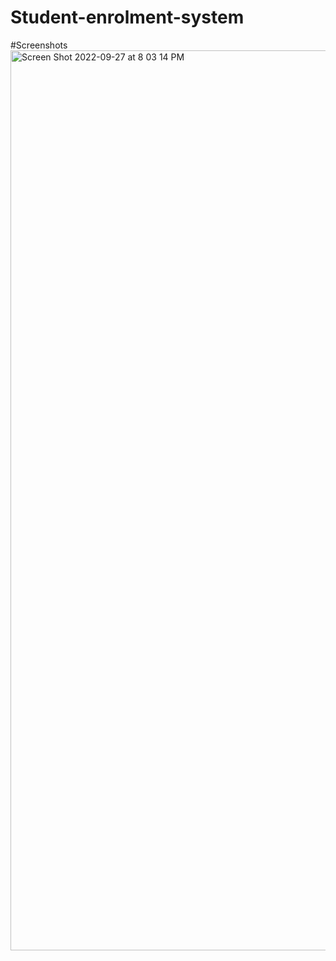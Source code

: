 # Student-enrolment-system







#Screenshots <img width="1440" alt="Screen Shot 2022-09-27 at 8 03 14 PM" src="https://user-images.githubusercontent.com/50313603/192879713-84e94eb6-ccec-446e-b58e-a9c2a0aa91a7.png">
